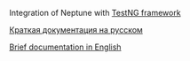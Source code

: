 Integration of Neptune with [TestNG framework](https://testng.org/doc/)

[Краткая документация на русском](./doc/rus/README.MD)

[Brief documentation in English](./doc/eng/README.MD)